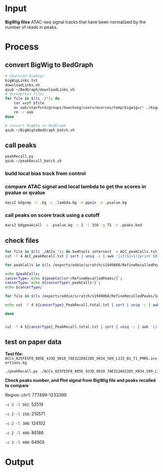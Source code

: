 # Input
**BigWig files**
ATAC-seq signal tracks that have been normalized by the number of reads in peaks. 
# Process
## convert BigWig to BedGraph
```bash
# download BigWigs
bigWigLinks.txt
downloadLinks.sh
qsub ~/BedGraph/downloadLinks.sh
# decompress files
for file in $(ls ./*); do
	tar xvzf $file
	mv oak/stanford/groups/howchang/users/mcorces/temp/bigwigs/* ./bigwigs
	rm -r oak
done
```
```bash
# convert BigWig to BedGraph
qsub ~/BigWigtoBedGraph_batch.sh
```
## call peaks
```bash
peakRecall.py
qsub ~/peakRecall_batch.sh
```
### build local bias track from control
### compare ATAC signal and local lambda to get the scores in pvalue or qvalue
```bash
macs2 bdgcmp -t .bg -c .lambda.bg -m ppois -o .pvalue.bg
```
### call peaks on score track using a cutoff
```bash
macs2 bdgpeakcall -i .pvalue.bg -c 2 -l 150 -g 75 -o .peaks.bed
```
## check files
```bash
for file in $(ls ./ACCx_*); do bedtools intersect -a ACC_peakCalls.txt.sorted -b $file -f 0.5 -u >> ACC_peakRecall.txt; done
cut -f 4 ACC_peakRecall.txt | sort | uniq -c | awk '{if($1>1){print $0}}' | wc -l
```
```bash
for peakCalls in $(ls /exports/eddie/scratch/s1949868/RefineRecalledPeaks/*.txt.sorted); do 

echo $peakCalls; 
cancerType=`echo ${peakCalls#*/RefineRecalledPeaks/}`; 
cancerType=`echo ${cancerType%_peakCalls*}`;
echo $cancerType; 

for file in $(ls /exports/eddie/scratch/s1949868/RefineRecalledPeaks/$cancerType*.peaks.bed.sorted); do bedtools intersect -a $peakCalls -b $file -f 0.5 -u >> ${cancerType}_PeakRecall.total.txt; done

echo cut -f 4 ${cancerType}_PeakRecall.total.txt | sort | uniq -c | awk '{if($1>1){print $0}}' | wc -l

done


cut -f 4 ${cancerType}_PeakRecall.total.txt | sort | uniq -c | awk '{if($1>1){print $0}}' | wc -l
```
## test on paper data
**Test file:** `ACCx_025FE5F8_885E_433D_9018_7AE322A92285_X034_S09_L133_B1_T1_PMRG.insertions.bg`
```bash
./peakRecall.py ./ACCx_025FE5F8_885E_433D_9018_7AE322A92285_X034_S09_L133_B1_T1_PMRG.insertions.bg
```
**Check peaks number, and Plot signal from BigWig file and peaks recalled to compare**

Region: chr1: 777499-1233399

`-c 2 -l 501`: 52519 


`-c 2 -l 150`: 210571

`-c 2 -l 300`: 124102

`-c 2 -l 400`: 86186


`-c 3 -l 400`: 64905 
# Output
<!--stackedit_data:
eyJoaXN0b3J5IjpbLTk2NjEzMzE4MywtNDc0Nzg3ODQ4LDE2OD
Y2NDU2NDUsLTIwOTc5Mjc5NzYsLTMwOTgyNDY0MSwtOTU0ODg2
ODM2LDIwNTI5NTkzNDcsLTUyNjE0ODYwNCwxMzI3NjM1MjQ2LC
0xNzI4MjcxNDc4LC0xMjQ4NjkxODM3LDMxNzEwMjQ0OCwtNzA3
NDkzNTI0LDMxNzEwMjQ0OCwxODA5OTYyMTQyLC0xODY0Mzk1Mj
I1LDEzNTM3OTI4MjMsMTA3NTI1MjYxLC0xODQ5NjIyMDExLC0x
ODk5MTg5NDc2XX0=
-->